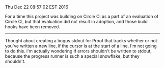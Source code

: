 Thu Dec 22 08:57:02 EST 2016

For a time this project was building on Circle CI as a part of an evaluation of
Circle CI, but that evaluation did not result in adoption, and those build hooks
have been removed.

---

Thought about creating a bogus stdout for Proof that tracks whether or not
you've written a new line, if the cursor is at the start of a line. I'm not
going to do this. I'm actually wondering if errors shouldn't be written to
stdout, because the progress runner is such a special snowflake, but they
shouldn't.
